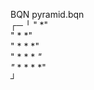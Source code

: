 BQN pyramid.bqn  
┌─
╵ "    *"  
  "   * *"  
  "  * * *"  
  " * * * *"  
  "* * * * *"  
             ┘  

